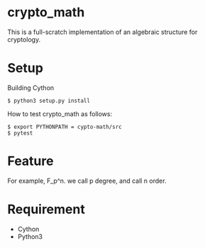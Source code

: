 # crypto_math

This is a full-scratch implementation of an algebraic structure for cryptology.


# Setup

Building Cython 

```
$ python3 setup.py install
```

How to test crypto_math as follows:

```
$ export PYTHONPATH = cypto-math/src
$ pytest 
```

# Feature

For example, F_p^n. we call p degree, and call n order.

# Requirement

- Cython
- Python3
